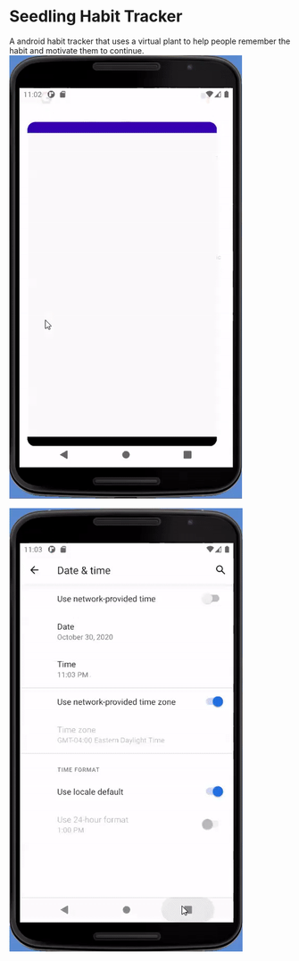# Seedling Habit Tracker
A android habit tracker that uses a virtual plant to help people remember the habit and motivate them to continue.
![](gif/seedlingpt1.gif)

![](gif/seedlingpt2.gif)
